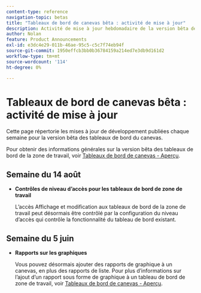 ```yaml
---
content-type: reference
navigation-topic: betas
title: "Tableaux de bord de canevas bêta : activité de mise à jour"
description: Activité de mise à jour hebdomadaire de la version bêta des tableaux de bord du canevas Adobe Workfront
author: Nolan
feature: Product Announcements
exl-id: e3dc4e29-011b-46ae-95c5-c5c7f74eb94f
source-git-commit: 1950effcb3bb0b36784159a214ed7e3db9d161d2
workflow-type: tm+mt
source-wordcount: '114'
ht-degree: 0%

---
```


# Tableaux de bord de canevas bêta : activité de mise à jour

Cette page répertorie les mises à jour de développement publiées chaque semaine pour la version bêta des tableaux de bord du canevas.

Pour obtenir des informations générales sur la version bêta des tableaux de bord de la zone de travail, voir [Tableaux de bord de canevas - Aperçu](/help/quicksilver/reports-and-dashboards/dashboards/creating-and-managing-dashboards/canvas-dashboards-overview.md).

## Semaine du 14 août

* **Contrôles de niveau d’accès pour les tableaux de bord de zone de travail**

  L’accès Affichage et modification aux tableaux de bord de la zone de travail peut désormais être contrôlé par la configuration du niveau d’accès qui contrôle la fonctionnalité du tableau de bord existant.

## Semaine du 5 juin

* **Rapports sur les graphiques**

  Vous pouvez désormais ajouter des rapports de graphique à un canevas, en plus des rapports de liste. Pour plus d’informations sur l’ajout d’un rapport sous forme de graphique à un tableau de bord de zone de travail, voir [Tableaux de bord de canevas - Aperçu](/help/quicksilver/reports-and-dashboards/dashboards/creating-and-managing-dashboards/canvas-dashboards-overview.md).
